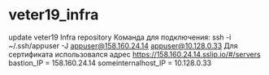 # veter19_infra
update
veter19 Infra repository
Команда для подключения:
ssh -i ~/.ssh/appuser -J appuser@158.160.24.14 appuser@10.128.0.33
Для сертификата использовался адрес https://158.160.24.14.sslip.io/#/servers
bastion_IP = 158.160.24.14
someinternalhost_IP = 10.128.0.33
